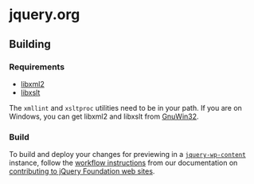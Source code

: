 jquery.org
==========

## Building

### Requirements
* <a href="http://www.xmlsoft.org/">libxml2</a>
* <a href="http://xmlsoft.org/XSLT/">libxslt</a>

The `xmllint` and `xsltproc` utilities need to be in your path. If you are on Windows, you can get libxml2 and libxslt from <a href="http://sourceforge.net/projects/gnuwin32/files/">GnuWin32</a>.

### Build

To build and deploy your changes for previewing in a [`jquery-wp-content`](https://github.com/jquery/jquery-wp-content) instance, follow the [workflow instructions](http://contribute.jquery.org/web-sites/#workflow) from our documentation on [contributing to jQuery Foundation web sites](http://contribute.jquery.org/web-sites/).
